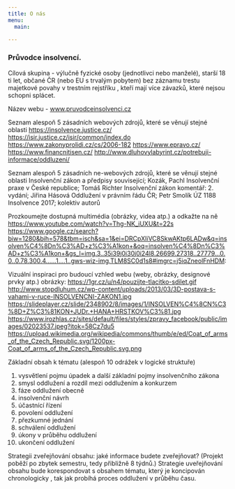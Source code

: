 ```yaml
---
title: O nás
menu:
  main:
    
---
```


### Průvodce insolvencí.
Cílová skupina - výlučně fyzické osoby (jednotlivci nebo manželé), starší 18 ti let, občané ČR (nebo EU s trvalým pobytem) bez záznamu trestu majetkové povahy v trestním rejstříku , kteří mají více závazků, které nejsou schopni splácet.

Název webu - www.pruvodceinsolvenci.cz

Seznam alespoň 5 zásadních webových zdrojů, které se věnují stejné oblasti
https://insolvence.justice.cz/
https://isir.justice.cz/isir/common/index.do
https://www.zakonyprolidi.cz/cs/2006-182
https://www.epravo.cz/
https://www.financnitisen.cz/
http://www.dluhovylabyrint.cz/potrebuji-informace/oddluzeni/

Seznam alespoň 5 zásadních ne-webových zdrojů, které se věnují stejné oblasti
Insolvenční zákon a předpisy související; Kozák, Pachl
Insolvenční praxe v České republice; Tomáš Richter
Insolvenční zákon komentář: 2. vydání; Jiřina Hásová
Oddlužení v právním řádu ČR; Petr Smolík
ÚZ 1188 Insolvence 2017; kolektiv autorů


Prozkoumejte dostupná multimédia (obrázky, videa atp.) a odkažte na ně
https://www.youtube.com/watch?v=Thg-NK_iUXU&t=22s
https://www.google.cz/search?biw=1280&bih=578&tbm=isch&sa=1&ei=DRCpXIiVC8SkwAKtp6LADw&q=insolven%C4%8Dn%C3%AD+z%C3%A1kon+&oq=insolven%C4%8Dn%C3%AD+z%C3%A1kon+&gs_l=img.3..35i39j0i30j0i24l8.26699.27318..27779...0.0..0.78.300.4......1....1..gws-wiz-img.TLM8SC0d1s8#imgrc=j5iqZneolFnHDM:

Vizuální inspiraci pro budoucí vzhled webu (weby, obrázky, designové prvky atp.)
obrázky: https://1gr.cz/u/n4/pouzijte-tlacitko-sdilet.gif
http://www.stopdluhum.cz/wp-content/uploads/2013/03/3D-postava-s-vahami-v-ruce-INSOLVENCNI-ZAKON1.jpg
https://slideplayer.cz/slide/2348902/8/images/1/INSOLVEN%C4%8CN%C3%8D+Z%C3%81KON+JUDr.+HANA+HRSTKOV%C3%81.jpg
https://www.irozhlas.cz/sites/default/files/styles/zpravy_facebook/public/images/02023537.jpeg?itok=58Cz7du5
https://upload.wikimedia.org/wikipedia/commons/thumb/e/ed/Coat_of_arms_of_the_Czech_Republic.svg/1200px-Coat_of_arms_of_the_Czech_Republic.svg.png


Základní obsah k tématu (alespoň 10 odrážek v logické struktuře)
1. vysvětlení pojmu úpadek a další základní pojmy insolvenčního zákona
2. smysl oddlužení a rozdíl mezi oddlužením a konkurzem
3. fáze oddlužení obecně
4. insolvenční návrh
5. účastnící řízení
6. povolení oddlužení
7. přezkumné jednání
8. schválení oddlužení
9. úkony v průběhu oddlužení
10. ukončení oddlužení


Strategii zveřejňování obsahu: jaké informace budete zveřejňovat? (Projekt poběží po zbytek semestru, tedy přibližně 8 týdnů.)
Strategie uveřejňování obsahu bude korespondovat s obsahem tématu, který je koncipován chronologicky , tak jak probíhá proces oddlužení v průběhu času. 
